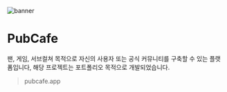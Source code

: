 ![banner](https://github.com/pubcafe/.github/assets/122026021/534777cb-744b-4949-a9ae-2f9bfb4d2164)

# PubCafe
팬, 게임, 서브컬쳐 목적으로 자신의 사용자 또는 공식 커뮤니티를 구축할 수 있는 플랫폼입니다, 해당 프로젝트는 포트폴리오 목적으로 개발되었습니다.

> pubcafe.app
